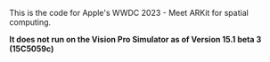 This is the code for Apple's WWDC 2023 - Meet ARKit for spatial computing.

**It does not run on the Vision Pro Simulator as of Version 15.1 beta 3 (15C5059c)**
